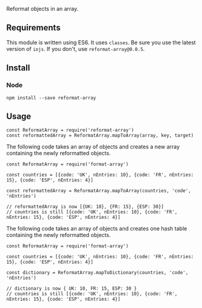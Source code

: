 Reformat objects in an array.


## Requirements

This module is written using ES6. It uses `classes`. Be sure you use the latest version of `iojs`.
If you don't, use `reformat-array@0.0.5`.


## Install

### Node
`npm install --save reformat-array`

## Usage
```
const ReformatArray = require('reformat-array')
const reformattedArray = ReformatArray.mapToArray(array, key, target)
```

The following code takes an array of objects and creates a new array containing the newly reformatted objects.
```
const ReformatArray = require('format-array')

const countries = [{code: 'UK', nEntries: 10}, {code: 'FR', nEntries: 15}, {code: 'ESP', nEntries: 4}]

const reformattedArray = ReformatArray.mapToArray(countries, 'code', 'nEntries')

// reformattedArray is now [{UK: 10}, {FR: 15}, {ESP: 30}]
// countries is still [{code: 'UK', nEntries: 10}, {code: 'FR', nEntries: 15}, {code: 'ESP', nEntries: 4}]
```

The following code takes an array of objects and creates one hash table containing the newly reformatted objects.
```
const ReformatArray = require('format-array')

const countries = [{code: 'UK', nEntries: 10}, {code: 'FR', nEntries: 15}, {code: 'ESP', nEntries: 4}]

const dictionary = ReformatArray.mapToDictionary(countries, 'code', 'nEntries')

// dictionary is now { UK: 10, FR: 15, ESP: 30 }
// countries is still [{code: 'UK', nEntries: 10}, {code: 'FR', nEntries: 15}, {code: 'ESP', nEntries: 4}]
```
